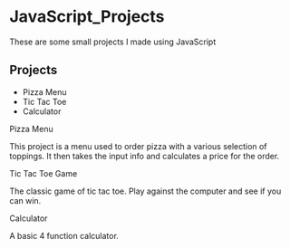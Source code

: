 # JavaScript_Projects
 These are some small projects I made using JavaScript

<h2> Projects</h2>
<ul>
			<li>Pizza Menu</li>
			<li>Tic Tac Toe</li>
			<li>Calculator</li>
			
</ul>

 Pizza Menu

 This project is a menu used to order pizza with a various selection of toppings. 
 It then takes the input info and calculates a price for the order.

 Tic Tac Toe Game

 The classic game of tic tac toe. Play against the computer and see if you can win.

 Calculator

 A basic 4 function calculator. 
